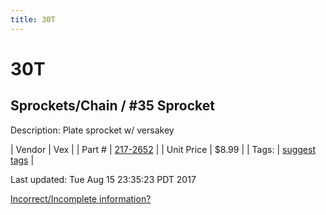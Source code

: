 ```yaml
---
title: 30T
---
```


# 30T
## Sprockets/Chain / #35 Sprocket
Description: 	Plate sprocket w/ versakey 

| Vendor | Vex | 
| Part # | [217-2652](http://www.vexrobotics.com/vexpro/motion/sprockets-and-chain/35-sprockets.html) | 
| Unit Price | $8.99 | 
| Tags: | [suggest tags](https://docs.google.com/forms/d/e/1FAIpQLSeWyY8v3RgOty-MyWmh9U0iivNYN_molChYyS-0U-o-kOAv_g/viewform) | 

Last updated: Tue Aug 15 23:35:23 PDT 2017

 [Incorrect/Incomplete information?](https://docs.google.com/forms/d/e/1FAIpQLSeWyY8v3RgOty-MyWmh9U0iivNYN_molChYyS-0U-o-kOAv_g/viewform)